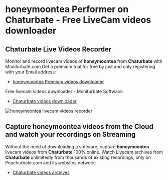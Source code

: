 # honeymoontea Performer on Chaturbate - Free LiveCam videos downloader

## Chaturbate Live Videos Recorder

Monitor and record livecam videos of **honeymoontea** from **Chaturbate** with Moniturbate.com
Get a premium trial for free by just and only registering with your Email address:
* [honeymoontea Premium videos downloader](https://moniturbate.com/request-demo-licence-key.html)

Free livecam videos downloader - Moniturbate Software:
* [Chaturbate videos downloader](https://moniturbate.com/moniturbate-download-software.html)

![honeymoontea livecam videos recorder](https://peachurnet.com/templates/moniturbate-software.png)


## Capture honeymoontea videos from the Cloud and watch your recordings on Streaming

Without the need of downloading a software, capture **honeymoontea** livecam videos from **Chaturbate** 100% online.
Watch Livecam archives from **Chaturbate** unlimitedly from thousands of existing recordings, only on Peachurbate.com and its websites network:
* [Chaturbate videos archives](https://peachurnet.com/)